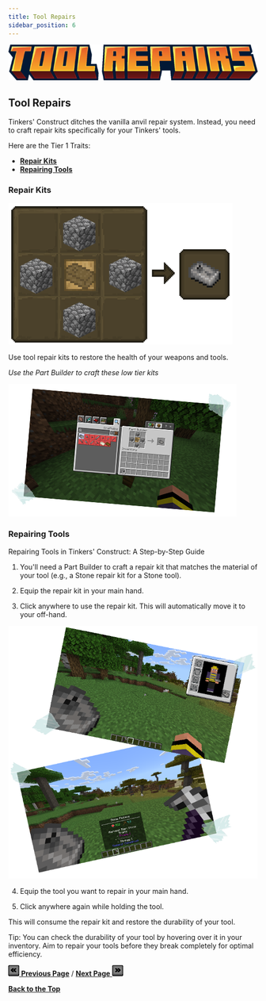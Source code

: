 ```yaml
---
title: Tool Repairs
sidebar_position: 6
---
```


![Tools](../_assets/images/tinkers-tool_repairs.png)

## Tool Repairs

Tinkers' Construct ditches the vanilla anvil repair system. Instead, you need to craft repair kits specifically for your Tinkers' tools.

Here are the Tier 1 Traits: 
 - [**Repair Kits**](./tool_repairs.md#repair-kits)
 - [**Repairing Tools**](./tool_repairs.md#repairing-tools)


### Repair Kits

![Repair Kit Recipe](../_assets/images/tinkers-repair_kit_recipe.png)

Use tool repair kits to restore the health of your weapons and tools.

*Use the Part Builder to craft these low tier kits*

![Repair Kit in Part Builder](../_assets/images/tinkers-repair_kit_part_builder.png)

### Repairing Tools

Repairing Tools in Tinkers' Construct: A Step-by-Step Guide

1. You'll need a Part Builder to craft a repair kit that matches the material of your tool (e.g., a Stone repair kit for a Stone tool).

2. Equip the repair kit in your main hand.

3. Click anywhere to use the repair kit. This will automatically move it to your off-hand.

![Repair Kit Off-hand](../_assets/images/tinkers-repair_kit_offhand.png)

4. Equip the tool you want to repair in your main hand.

5. Click anywhere again while holding the tool. 

This will consume the repair kit and restore the durability of your tool.

Tip: You can check the durability of your tool by hovering over it in your inventory. Aim to repair your tools before they break completely for optimal efficiency.

[![Back](../_assets/images/tinkers-back.png) **Previous Page**](./tier_1_traits.md) / [**Next Page** ![Next](../_assets/images/tinkers-next.png)](./tool_repairs.md)

[**Back to the Top**](./tool_repairs.md#tool-repairs)